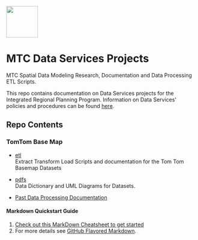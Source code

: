 

<a href="url"><img src="http://gis.mtc.ca.gov/mtcimages/mtcgisLogo.png" align="top" height="84" width="84" ></a>  

# MTC Data Services Projects
MTC Spatial Data Modeling Research, Documentation and Data Processing ETL Scripts.  

This repo contains documentation on Data Services projects for the Integrated Regional Planning Program. Information on Data Services' policies and procedures can be found [here](Best-Practices-Procedures/README.md).

## Repo Contents   
### TomTom Base Map   

- [etl](https://bayareametro.github.io/DataServices/TomTom%20Base%20Map/etl/)  
Extract Transform Load Scripts and documentation for the Tom Tom Basemap Datasets  

- [pdfs](https://bayareametro.github.io/DataServices/TomTom%20Base%20Map/pdfs)  
Data Dictionary and UML Diagrams for Datasets.  

- [Past Data Processing Documentation](https://bayareametro.github.io/DataServices/TomTom%20Base%20Map/pdfs/Procedures%20for%20Processing%20New%20TomTom%20Basemap%20Data.pdf)  


#### Markdown Quickstart Guide
1. [Check out this MarkDown Cheatsheet to get started](https://github.com/adam-p/markdown-here/wiki/Markdown-Cheatsheet)  
2. For more details see [GitHub Flavored Markdown](https://guides.github.com/features/mastering-markdown/).
